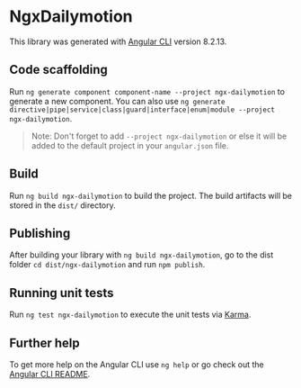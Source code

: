 # NgxDailymotion

This library was generated with [Angular CLI](https://github.com/angular/angular-cli) version 8.2.13.

## Code scaffolding

Run `ng generate component component-name --project ngx-dailymotion` to generate a new component. You can also use `ng generate directive|pipe|service|class|guard|interface|enum|module --project ngx-dailymotion`.
> Note: Don't forget to add `--project ngx-dailymotion` or else it will be added to the default project in your `angular.json` file. 

## Build

Run `ng build ngx-dailymotion` to build the project. The build artifacts will be stored in the `dist/` directory.

## Publishing

After building your library with `ng build ngx-dailymotion`, go to the dist folder `cd dist/ngx-dailymotion` and run `npm publish`.

## Running unit tests

Run `ng test ngx-dailymotion` to execute the unit tests via [Karma](https://karma-runner.github.io).

## Further help

To get more help on the Angular CLI use `ng help` or go check out the [Angular CLI README](https://github.com/angular/angular-cli/blob/master/README.md).
